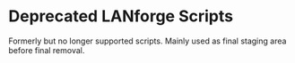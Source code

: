 # Deprecated LANforge Scripts

Formerly but no longer supported scripts. Mainly used as final staging area before final removal.